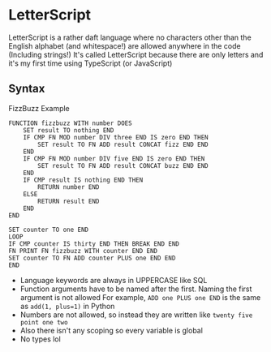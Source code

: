 # LetterScript
LetterScript is a rather daft language where no characters other than the English alphabet (and whitespace!) are allowed anywhere in the code (Including strings!)
It's called LetterScript because there are only letters and it's my first time using TypeScript (or JavaScript)

## Syntax
FizzBuzz Example
```
FUNCTION fizzbuzz WITH number DOES
    SET result TO nothing END
    IF CMP FN MOD number DIV three END IS zero END THEN
        SET result TO FN ADD result CONCAT fizz END END
    END
    IF CMP FN MOD number DIV five END IS zero END THEN
        SET result TO FN ADD result CONCAT buzz END END
    END
    IF CMP result IS nothing END THEN
        RETURN number END
    ELSE
        RETURN result END
    END
END

SET counter TO one END
LOOP
IF CMP counter IS thirty END THEN BREAK END END
FN PRINT FN fizzbuzz WITH counter END END
SET counter TO FN ADD counter PLUS one END END
END
```

- Language keywords are always in UPPERCASE like SQL
- Function arguments have to be named after the first. Naming the first argument is not allowed
For example,  `ADD one PLUS one END`
is the same as `add(1, plus=1)` in Python
- Numbers are not allowed, so instead they are written like `twenty five point one two`
- Also there isn't any scoping so every variable is global
- No types lol